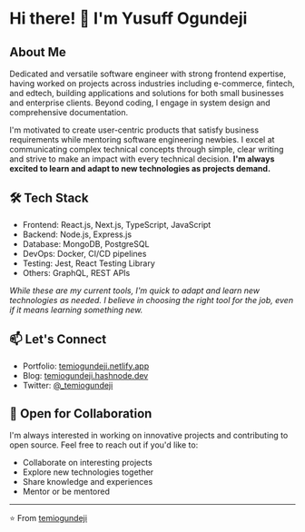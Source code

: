 # Hi there! 👋 I'm Yusuff Ogundeji

## About Me
Dedicated and versatile software engineer with strong frontend expertise, having worked on projects across industries including e-commerce, fintech, and edtech, building applications and solutions for both small businesses and enterprise clients. Beyond coding, I engage in system design and comprehensive documentation.

I'm motivated to create user-centric products that satisfy business requirements while mentoring software engineering newbies. I excel at communicating complex technical concepts through simple, clear writing and strive to make an impact with every technical decision. **I'm always excited to learn and adapt to new technologies as projects demand.**

## 🛠 Tech Stack
- Frontend: React.js, Next.js, TypeScript, JavaScript
- Backend: Node.js, Express.js
- Database: MongoDB, PostgreSQL
- DevOps: Docker, CI/CD pipelines
- Testing: Jest, React Testing Library
- Others: GraphQL, REST APIs

*While these are my current tools, I'm quick to adapt and learn new technologies as needed. I believe in choosing the right tool for the job, even if it means learning something new.*

## 📫 Let's Connect
- Portfolio: [temiogundeji.netlify.app](https://temiogundeji.netlify.app)
- Blog: [temiogundeji.hashnode.dev](https://temiogundeji.hashnode.dev)
- Twitter: [@_temiogundeji](https://twitter.com/_temiogundeji)

## 🤝 Open for Collaboration
I'm always interested in working on innovative projects and contributing to open source. Feel free to reach out if you'd like to:
- Collaborate on interesting projects
- Explore new technologies together
- Share knowledge and experiences
- Mentor or be mentored

---
⭐️ From [temiogundeji](https://github.com/temiogundeji)

